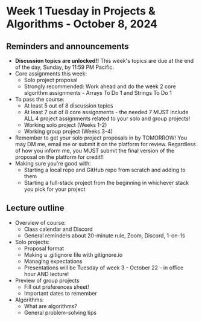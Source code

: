 # Week 1 Tuesday in Projects & Algorithms - October 8, 2024

## Reminders and announcements
- **Discussion topics are unlocked!!**  This week's topics are due at the end of the day, Sunday, by 11:59 PM Pacific.
- Core assignments this week:
    - Solo project proposal
    - Strongly recommended: Work ahead and do the week 2 core algorithm assignments - Arrays To Do 1 and Strings To Do 1
- To pass the course:
    - At least 5 out of 8 discussion topics
    - At least 7 out of 8 core assignments - the needed 7 MUST include ALL 4 project assignments related to your solo and group projects!
    - Working solo project (Weeks 1-2)
    - Working group project (Weeks 3-4)
- Remember to get your solo project proposals in by TOMORROW!  You may DM me, email me or submit it on the platform for review.  Regardless of how you inform me, you MUST submit the final version of the proposal on the platform for credit!!
- Making sure you're good with:
    - Starting a local repo and GitHub repo from scratch and adding to them
    - Starting a full-stack project from the beginning in whichever stack you pick for your project

## Lecture outline
- Overview of course:
    - Class calendar and Discord
    - General reminders about 20-minute rule, Zoom, Discord, 1-on-1s
- Solo projects:
    - Proposal format
    - Making a .gitignore file with gitignore.io
    - Managing expectations
    - Presentations will be Tuesday of week 3 - October 22 - in office hour AND lecture!
- Preview of group projects
    - Fill out preferences sheet!
    - Important dates to remember
- Algorithms:
    - What are algorithms?
    - General problem-solving tips



